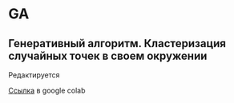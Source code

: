 # GA
Генеративный алгоритм. Кластеризация случайных точек в своем окружении
--------------
Редактируется

[Ссылка](https://colab.research.google.com/drive/1NQzC_5iFjDYB58sHY-H9pMMsa_HR70MY?usp=sharing) в google colab
